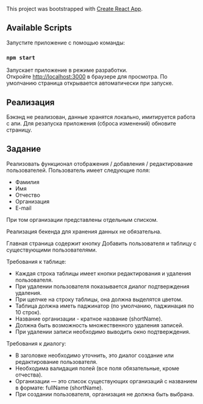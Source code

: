 This project was bootstrapped with [Create React App](https://github.com/facebook/create-react-app).

## Available Scripts

Запустите приложение с помощью команды:

### `npm start`

Запускает приложение в режиме разработки.<br />
Откройте [http://localhost:3000](http://localhost:3000) в браузере для просмотра.
По умолчанию страница открывается автоматически при запуске.

## Реализация
Бэкэнд не реализован, данные хранятся локально, имитируется работа с апи.
Для резапуска приложения (сброса изменений) обновите страницу. 

## Задание
Реализовать функционал отображения / добавления / редактирование пользователей. Пользователь имеет следующие поля:
* Фамилия
* Имя
* Отчество
* Организация
* E-mail

При том организации представлены отдельным списком.

Реализация бекенда для хранения данных не обязательна.

Главная страница содержит кнопку Добавить пользователя и таблицу с существующими пользователями.

Требования к таблице:
* Каждая строка таблицы имеет кнопки редактирования и удаления пользователя.
* При удалении пользователя показывается диалог подтверждения удаления. 
* При щелчке на строку таблицы, она должна выделятся цветом.
* Таблица должна иметь паджинатор (по умолчанию, паджинация по 10 строк).
* Название организации - кратное название (shortName).
* Должна быть возможность множественного удаления записей.
* При удалении записи необходимо выводить окно подтверждения.

Требования к диалогу:
* В заголовке необходимо уточнить, это диалог создание или редактирование пользователя.
* Необходима валидация полей (все поля обязательные, кроме отчества).
* Организации — это список существующих организаций с названием в формате: fullName (shortName).
* При создании пользователя, организация не должна быть выбрана.
